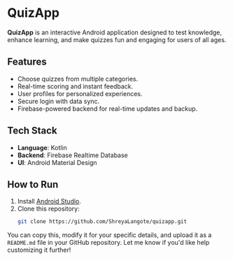 # QuizApp

**QuizApp** is an interactive Android application designed to test knowledge, enhance learning, and make quizzes fun and engaging for users of all ages.

## Features
- Choose quizzes from multiple categories.
- Real-time scoring and instant feedback.
- User profiles for personalized experiences.
- Secure login with data sync.
- Firebase-powered backend for real-time updates and backup.

## Tech Stack
- **Language**: Kotlin
- **Backend**: Firebase Realtime Database
- **UI**: Android Material Design

## How to Run
1. Install [Android Studio](https://developer.android.com/studio).
2. Clone this repository:
   ```bash
   git clone https://github.com/ShreyaLangote/quizapp.git

You can copy this, modify it for your specific details, and upload it as a `README.md` file in your GitHub repository. Let me know if you'd like help customizing it further!
